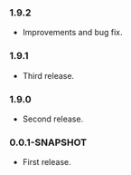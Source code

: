 ### 1.9.2

* Improvements and bug fix.


### 1.9.1

* Third release.


### 1.9.0

* Second release.


### 0.0.1-SNAPSHOT

* First release.
